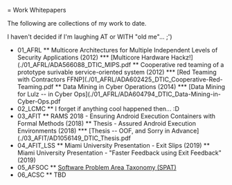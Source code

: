 = Work Whitepapers

The following are collections of my work to date.

I haven't decided if I'm laughing AT or WITH "old me"... ;')

* 01_AFRL
  ** Multicore Architectures for Multiple Independent Levels of Security Applications (2012)
     *** [Multicore Hardware Hackz!](./01_AFRL/ADA566088_DTIC_MIPS.pdf
  ** Cooperative red teaming of a prototype surivable service-oriented system (2012)
     *** [Red Teaming with Contractors FFNP](./01_AFRL/ADA602425_DTIC_Cooperative-Red-Teaming.pdf
  ** Data Mining in Cyber Operations (2014)
     *** [Data Mining for Lulz -- in Cyber Ops](./01_AFRL/ADA604794_DTIC_Data-Mining-in-Cyber-Ops.pdf
* 02_LCMC
  ** I forget if anything cool happened then... :D
* 03_AFIT
  ** RAMS 2018 - Ensuring Android Execution Containers with Formal Methods (2018)
  ** Thesis - Assured Android Execution Environments (2018)
     *** [Thesis -- OOF, and Sorry in Advance](./03_AFIT/AD1056149_DTIC_Thesis.pdf
* 04_AFIT_LSS
  ** Miami University Presentation - Exit Slips (2019)
  ** Miami University Presentation - "Faster Feedback using Exit Feedback" (2019)
* 05_AFSOC
  ** [Software Problem Area Taxonomy (SPAT)](./05_AFSOC/01_SPAT/Software-Problems-2022_1-0-0.pdf)
* 06_ACSC
  ** TBD


